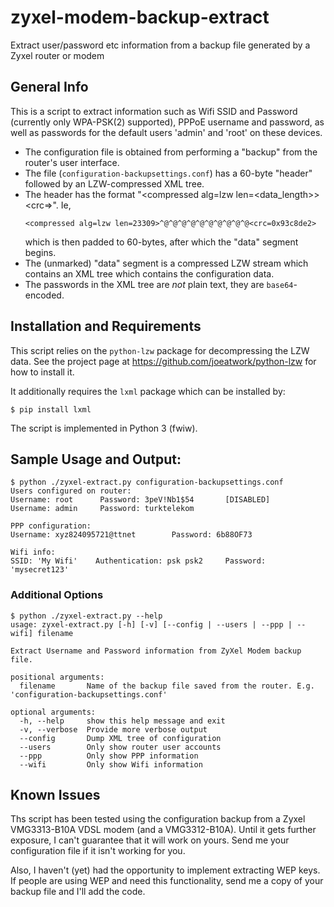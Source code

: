 # zyxel-modem-backup-extract
Extract user/password etc information from a backup file generated by a Zyxel router or modem

## General Info
This is a script to extract information such as Wifi SSID and Password (currently only WPA-PSK(2) supported), PPPoE username and password, as well as passwords for the default users 'admin' and 'root' on these devices.

- The configuration file is obtained from performing a "backup" from the router's user interface.
- The file (`configuration-backupsettings.conf`) has a 60-byte "header" followed by an LZW-compressed XML tree.
- The header has the format "<compressed alg=lzw len=<data_length>> <crc=<hexadecimal crc value>>". Ie,
    ```
  <compressed alg=lzw len=23309>^@^@^@^@^@^@^@^@^@^@<crc=0x93c8de2>
    ```
   which is then padded to 60-bytes, after which the "data" segment begins.
- The (unmarked) "data" segment is a compressed LZW stream which contains an XML tree which contains the configuration data.
- The passwords in the XML tree are *not* plain text, they are `base64`-encoded.


## Installation and Requirements

This script relies on the `python-lzw` package for decompressing the LZW data. See the project page at https://github.com/joeatwork/python-lzw for how to install it.

It additionally requires the `lxml` package which can be installed by:
```
$ pip install lxml
```

The script is implemented in Python 3 (fwiw).

## Sample Usage and Output:
```
$ python ./zyxel-extract.py configuration-backupsettings.conf
Users configured on router:
Username: root		Password: 3peV!Nb1$54   	[DISABLED]
Username: admin		Password: turktelekom

PPP configuration:
Username: xyz824095721@ttnet		Password: 6b88OF73

Wifi info:
SSID: 'My Wifi'    Authentication: psk psk2     Password: 'mysecret123'

```
### Additional Options
```
$ python ./zyxel-extract.py --help
usage: zyxel-extract.py [-h] [-v] [--config | --users | --ppp | --wifi] filename

Extract Username and Password information from ZyXel Modem backup file.

positional arguments:
  filename       Name of the backup file saved from the router. E.g. 'configuration-backupsettings.conf'

optional arguments:
  -h, --help     show this help message and exit
  -v, --verbose  Provide more verbose output
  --config       Dump XML tree of configuration
  --users        Only show router user accounts
  --ppp          Only show PPP information
  --wifi         Only show Wifi information
```
## Known Issues

Ths script has been tested using the configuration backup from a Zyxel VMG3313-B10A VDSL modem (and a VMG3312-B10A). Until it gets further exposure, I can't guarantee that it will work on yours. Send me your configuration file if it isn't working for you.

Also, I haven't (yet) had the opportunity to implement extracting WEP keys. If people are using WEP and need this functionality, send me a copy of your backup file and I'll add the code.
